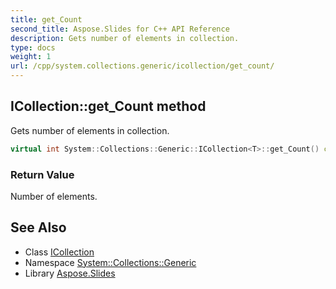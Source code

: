 ```yaml
---
title: get_Count
second_title: Aspose.Slides for C++ API Reference
description: Gets number of elements in collection.
type: docs
weight: 1
url: /cpp/system.collections.generic/icollection/get_count/
---
```

## ICollection::get_Count method


Gets number of elements in collection.

```cpp
virtual int System::Collections::Generic::ICollection<T>::get_Count() const =0
```


### Return Value

Number of elements.

## See Also

* Class [ICollection](../)
* Namespace [System::Collections::Generic](../../)
* Library [Aspose.Slides](../../../)
